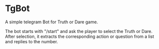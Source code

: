 # TgBot
A simple telegram Bot for Truth or Dare game.

The bot starts with "/start" and ask the player to select
the Truth or Dare. After selection, it extracts the corresponding
action or question from a list and replies to the number.
